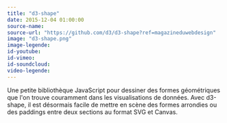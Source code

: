 ```yaml
---
title: "d3-shape"
date: 2015-12-04 01:00:00
source-name:
source-url: "https://github.com/d3/d3-shape?ref=magazineduwebdesign"
image: "d3-shape.png"
image-legende:
id-youtube:
id-vimeo:
id-soundcloud:
video-legende:
---
```

Une petite bibliothèque JavaScript pour dessiner des formes géométriques que l'on trouve couramment dans les visualisations de données. Avec d3-shape, il est désormais facile de mettre en scène des formes arrondies ou des paddings entre deux sections au format SVG et Canvas.
